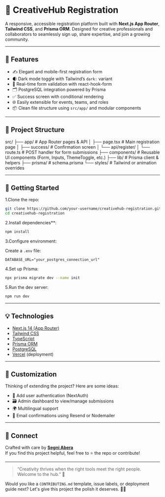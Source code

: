 # 🎨 CreativeHub Registration

A responsive, accessible registration platform built with **Next.js App Router**, **Tailwind CSS**, and **Prisma ORM**. Designed for creative professionals and collaborators to seamlessly sign up, share expertise, and join a growing community.

---

## 🚀 Features

- ✍️ Elegant and mobile-first registration form
- 🌒 Dark mode toggle with Tailwind’s `dark:` variant
- 🔁 Real-time form validation with react-hook-form
- 🗂 PostgreSQL integration powered by Prisma
- ✅ Success screen with conditional rendering
- 🌐 Easily extensible for events, teams, and roles
- 📦 Clean file structure using `src/app/` and modular components

---

## 📂 Project Structure

src/
├── app/             # App Router pages & API
│   ├── page.tsx     # Main registration page
│   ├── success/     # Confirmation screen
│   └── api/register/
│       └── route.ts # POST handler for form submissions
├── components/      # Reusable UI components (Form, Inputs, ThemeToggle, etc.)
├── lib/             # Prisma client & helpers
├── prisma/          # schema.prisma
└── styles/          # Tailwind or animation overrides

---

## 🧪 Getting Started

1.Clone the repo:

```bash
git clone https://github.com/your-username/creativehub-registration.git
cd creativehub-registration
```

2.Install dependencies**:

```bash
npm install
```

3.Configure environment:

Create a `.env` file:

```env
DATABASE_URL="your_postgres_connection_url"
```

4.Set up Prisma:

```bash
npx prisma migrate dev --name init
```

5.Run the dev server:

```bash
npm run dev
```

---

## 💡 Technologies

- [Next.js 14 (App Router)](https://nextjs.org/)
- [Tailwind CSS](https://tailwindcss.com/)
- [TypeScript](https://www.typescriptlang.org/)
- [Prisma ORM](https://www.prisma.io/)
- [PostgreSQL](https://www.postgresql.org/)
- [Vercel](https://vercel.com/) (deployment)

---

## 🧠 Customization

Thinking of extending the project? Here are some ideas:

- 🎯 Add user authentication (NextAuth)
- 🗃 Admin dashboard to view/manage submissions
- 🌍 Multilingual support
- 📧 Email confirmations using Resend or Nodemailer

---

## 👋 Connect

Crafted with care by **[Segni Abera](https://github.com/your-username)**  
If you find this project helpful, feel free to ⭐️ the repo or contribute!

---

> “Creativity thrives when the right tools meet the right people. Welcome to the hub.” 🌟

Would you like a `CONTRIBUTING.md` template, issue labels, or deployment guide next? Let's give this project the polish it deserves. 💼✨
